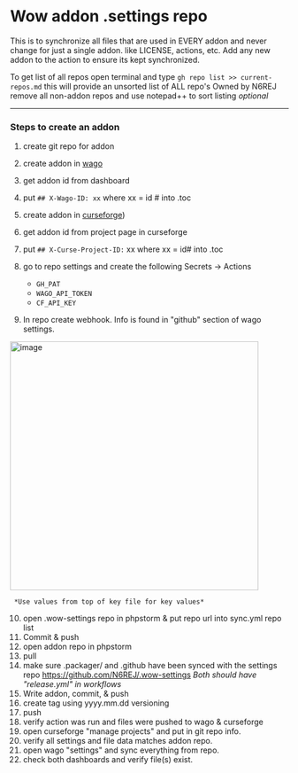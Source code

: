 # Wow addon .settings repo

This is to synchronize all files that are used in EVERY addon and never change for just a single addon.
like LICENSE, actions, etc.
Add any new addon to the action to ensure its kept synchronized.

To get list of all repos open terminal and type
```gh repo list >> current-repos.md```
this will provide an unsorted list of ALL repo's Owned by N6REJ
remove all non-addon repos and use notepad++ to sort listing *optional*

<hr>

### Steps to create an addon

1. create git repo for addon
2. create addon in [wago](https://https://addons.wago.io/developers)
3. get addon id from dashboard
4. put ```## X-Wago-ID: xx``` where xx = id # into .toc
5. create addon in [curseforge](https://authors.curseforge.com/dashboard))
6. get addon id from project page in curseforge
7. put ```## X-Curse-Project-ID:``` xx where xx = id# into .toc
8. go to repo settings and create the following Secrets -> Actions

   - ```GH_PAT```
   - ```WAGO_API_TOKEN```
   - ```CF_API_KEY```

9. In repo create webhook.  Info is found in "github" section of wago settings.
<img width="449" alt="image" src="https://user-images.githubusercontent.com/1850089/173345492-e9c57245-209b-4bbd-ab88-058a4d9f9e28.png">
 

     *Use values from top of key file for key values*
10. open .wow-settings repo in phpstorm & put repo url into sync.yml repo list
11. Commit & push
12. open addon repo in phpstorm
13. pull
14. make sure .packager/ and .github have been synced with the settings repo https://github.com/N6REJ/.wow-settings
    *Both should have "release.yml" in workflows*
15. Write addon, commit, & push
16. create tag using yyyy.mm.dd versioning
17. push
18. verify action was run and files were pushed to wago & curseforge
19. open curseforge "manage projects" and put in git repo info.
20. verify all settings and file data matches addon repo.
21. open wago "settings" and sync everything from repo.
22. check both dashboards and verify file\(s\) exist.

